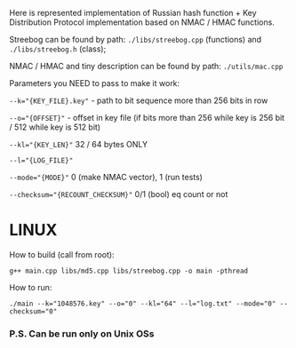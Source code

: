 Here is represented implementation of Russian hash function + Key Distribution Protocol implementation based on NMAC / HMAC functions.

Streebog can be found by path: `./libs/streebog.cpp` (functions) and `./libs/streebog.h` (class);

NMAC / HMAC and tiny description can be found by path: `./utils/mac.cpp`

Parameters you NEED to pass to make it work:

`--k="{KEY_FILE}.key"` - path to bit sequence more than 256 bits in row

`--o="{OFFSET}"` - offset in key file (if bits more than 256 while key is 256 bit / 512 while key is 512 bit)

`--kl="{KEY_LEN}"` 32 / 64 bytes ONLY

`--l="{LOG_FILE}"`

`--mode="{MODE}"` 0 (make NMAC vector), 1 (run tests)

`--checksum="{RECOUNT_CHECKSUM}"` 0/1 (bool) eq count or not

# LINUX

How to build (call from root):

```
g++ main.cpp libs/md5.cpp libs/streebog.cpp -o main -pthread
```

How to run:

```
./main --k="1048576.key" --o="0" --kl="64" --l="log.txt" --mode="0" --checksum="0"
```
### P.S. Can be run only on Unix OSs
